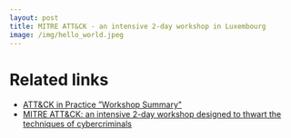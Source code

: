 ```yaml
---
layout: post
title: MITRE ATT&CK - an intensive 2-day workshop in Luxembourg
image: /img/hello_world.jpeg
---
```




# Related links

- [ ATT&CK in Practice ”Workshop Summary"](/img/ATT&CK-in-Practice-Workshop-Summary.pdf)
- [MITRE ATT&CK: an intensive 2-day workshop designed to thwart the techniques of cybercriminals](https://securitymadein.lu/news/miter-att-ck-an-intensive-2-day-workshop-designed-to-thwart-the-techniques-of-cybercriminals/)
